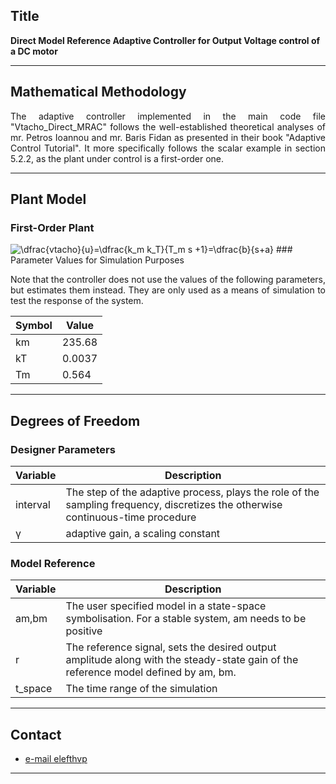 
## Title
<b>Direct Model Reference Adaptive Controller for Output Voltage control of a DC motor </b>

---

## Mathematical Methodology 
<p align=justify>
The adaptive controller implemented in the main code file "Vtacho_Direct_MRAC" follows the well-established theoretical analyses of mr. Petros Ioannou and mr. Baris Fidan as presented in their book "Adaptive Control Tutorial".
It more specifically follows the scalar example in section 5.2.2, as the plant under control is a first-order one.
<br>
</p>

---

## Plant Model
### First-Order Plant 
<img src="https://latex.codecogs.com/svg.latex?\dfrac{vtacho}{u}=\dfrac{k_m&space;k_T}{T_m&space;s&space;&plus;1}=\dfrac{b}{s&plus;a}" title="\dfrac{vtacho}{u}=\dfrac{k_m k_T}{T_m s +1}=\dfrac{b}{s+a}" />
### Parameter Values for Simulation Purposes 
<p align=justify>
Note that the controller does not use the values of the following parameters, but estimates them instead. They are only used as a means of simulation to test the response of the system.<br>
</p>

| Symbol | Value|
|------|-------------|
| km |235.68|
| kT | 0.0037|
| Tm | 0.564|

---

## Degrees of Freedom
### Designer Parameters
| Variable| Description |
|------|-------------|
| interval| The step of the adaptive process, plays the role of the sampling frequency, discretizes the otherwise continuous-time procedure|
| γ | adaptive gain, a scaling constant|

### Model Reference 
| Variable| Description |
|------|-------------|
| am,bm | The user specified model in a state-space symbolisation. For a stable system, am needs to be positive                             |
| r     | The reference signal, sets the desired output amplitude along with the steady-state gain of the reference model defined by am, bm.|
|t_space| The time range of the simulation |

---



## Contact

- [e-mail elefthvp](mailto:el.papaioannou.96@gmail.com "el.papaioannou.96@gmail.com")

---
